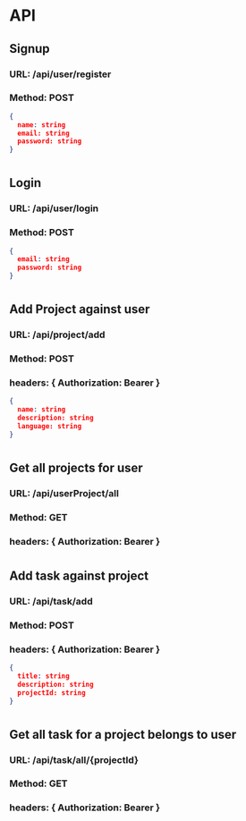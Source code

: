 # API

## Signup
### URL: /api/user/register
### Method: POST
```json
{
  name: string
  email: string
  password: string
}
```
#
## Login
### URL: /api/user/login
### Method: POST
```json
{
  email: string
  password: string
}
```
#
## Add Project against user
### URL: /api/project/add
### Method: POST
### headers: { Authorization: Bearer <token>}
```json 
{
  name: string
  description: string
  language: string
}
```
#
## Get all projects for user
### URL: /api/userProject/all
### Method: GET
### headers: { Authorization: Bearer <token>}
#
## Add task against project 
### URL: /api/task/add
### Method: POST
### headers: { Authorization: Bearer <token>}
```json
{
  title: string
  description: string
  projectId: string
}
```
#
## Get all task for a project belongs to user
### URL: /api/task/all/{projectId}
### Method: GET
### headers: { Authorization: Bearer <token>}

